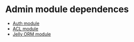 # Admin module dependences

* [Auth module](http://github.com/kohana/auth)
* [ACL module](http://github.com/smgladkovskiy/kohana-acl)
* [Jelly ORM module](http://github.com/jonathangeiger/kohana-jelly)